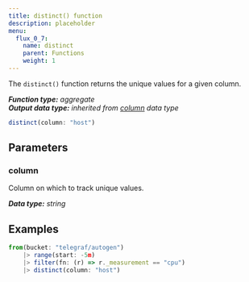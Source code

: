 ```yaml
---
title: distinct() function
description: placeholder
menu:
  flux_0_7:
    name: distinct
    parent: Functions
    weight: 1
---
```


The `distinct()` function returns the unique values for a given column.

_**Function type:** aggregate_  
_**Output data type:** inherited from [column](#column) data type_

```js
distinct(column: "host")
```

## Parameters

### column
Column on which to track unique values.

_**Data type:** string_

## Examples
```js
from(bucket: "telegraf/autogen")
	|> range(start: -5m)
	|> filter(fn: (r) => r._measurement == "cpu")
	|> distinct(column: "host")
```
